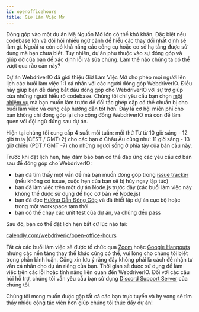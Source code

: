 ```yaml
---
id: openofficehours
title: Giờ Làm Việc Mở
---
```


Đóng góp vào một dự án Mã Nguồn Mở lớn có thể khó khăn. Đặc biệt nếu codebase lớn và đòi hỏi nhiều ngữ cảnh để hiểu các thay đổi nhất định sẽ làm gì. Ngoài ra còn có khả năng các công cụ hoặc cơ sở hạ tầng được sử dụng mà bạn chưa biết. Tuy nhiên, dự án phụ thuộc vào sự đóng góp và giúp đỡ của bạn để xác định lỗi và sửa chúng. Làm thế nào chúng ta có thể vượt qua rào cản này?

Dự án WebdriverIO đã giới thiệu Giờ Làm Việc Mở cho phép mọi người lên lịch các buổi làm việc 1:1 cá nhân với các người đóng góp WebdriverIO. Điều này giúp bạn dễ dàng bắt đầu đóng góp cho WebdriverIO với sự trợ giúp của những người hiểu rõ codebase. Chúng tôi chỉ yêu cầu bạn chọn [một nhiệm vụ](https://github.com/webdriverio/webdriverio/issues?q=is%3Aissue+is%3Aopen+sort%3Aupdated-desc+label%3Afirst-timers-only) mà bạn muốn làm trước để đối tác ghép cặp có thể chuẩn bị cho buổi làm việc và cung cấp hướng dẫn tốt hơn. Đây là cơ hội miễn phí cho bạn không chỉ đóng góp lại cho cộng đồng WebdriverIO mà còn để làm quen với đội ngũ đứng sau dự án.

Hiện tại chúng tôi cung cấp 4 suất mỗi tuần: mỗi thứ Tư từ 10 giờ sáng - 12 giờ trưa (CEST / GMT+2) cho các bạn ở Châu Âu cũng như: 11 giờ sáng - 13 giờ chiều (PDT / GMT -7) cho những người sống ở phía tây của bán cầu này.

Trước khi đặt lịch hẹn, hãy đảm bảo bạn có thể đáp ứng các yêu cầu cơ bản sau để đóng góp cho WebdriverIO:

- bạn đã tìm thấy một vấn đề mà bạn muốn đóng góp trong [issue tracker](https://github.com/webdriverio/webdriverio/issues) (nếu không có issue, cuộc hẹn của bạn sẽ bị hủy ngay lập tức)
- bạn đã làm việc trên một dự án Node.js trước đây (các buổi làm việc này không thể được sử dụng để học cơ bản về Node.js)
- bạn đã đọc [Hướng Dẫn Đóng Góp](https://github.com/webdriverio/webdriverio/blob/main/CONTRIBUTING.md#set-up-project) và đã thiết lập dự án cục bộ hoặc trong một workspace tạm thời
- bạn có thể chạy các unit test của dự án, và chúng đều pass

Sau đó, bạn có thể đặt lịch hẹn bất cứ lúc nào tại:

[calendly.com/webdriverio/open-office-hours](https://calendly.com/webdriverio/open-office-hours)

Tất cả các buổi làm việc sẽ được tổ chức qua [Zoom](https://zoom.us/) hoặc [Google Hangouts](https://hangouts.google.com/) nhưng các nền tảng thay thế khác cũng có thể, vui lòng cho chúng tôi biết trong phần bình luận. Cũng xin lưu ý rằng đây không phải là cách để nhận tư vấn cá nhân cho dự án riêng của bạn. Thời gian sẽ được sử dụng để làm việc trên các lỗi hoặc tính năng liên quan đến WebdriverIO. Đối với các câu hỏi hỗ trợ, chúng tôi vẫn yêu cầu bạn sử dụng [Discord Support Server](https://discord.webdriver.io) của chúng tôi.

Chúng tôi mong muốn được gặp tất cả các bạn trực tuyến và hy vọng sẽ tìm thấy nhiều cộng tác viên hơn giúp chúng tôi thúc đẩy dự án!